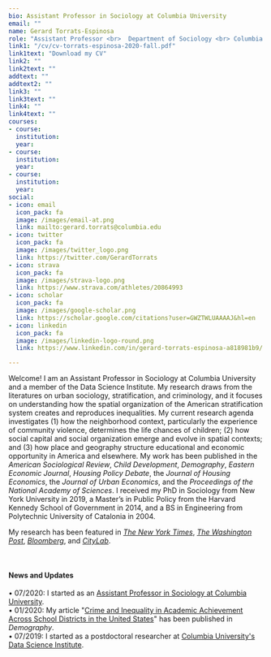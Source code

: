 ```yaml
---
bio: Assistant Professor in Sociology at Columbia University
email: ""
name: Gerard Torrats-Espinosa
role: "Assistant Professor <br>  Department of Sociology <br> Columbia University" 
link1: "/cv/cv-torrats-espinosa-2020-fall.pdf"
link1text: "Download my CV"
link2: ""
link2text: ""
addtext: ""
addtext2: ""
link3: ""
link3text: ""
link4: ""
link4text: ""
courses:
- course: 
  institution: 
  year:
- course: 
  institution: 
  year:
- course: 
  institution: 
  year:
social:
- icon: email
  icon_pack: fa
  image: /images/email-at.png 
  link: mailto:gerard.torrats@columbia.edu
- icon: twitter
  icon_pack: fa
  image: /images/twitter_logo.png 
  link: https://twitter.com/GerardTorrats
- icon: strava
  icon_pack: fa
  image: /images/strava-logo.png 
  link: https://www.strava.com/athletes/20864993  
- icon: scholar
  icon_pack: fa
  image: /images/google-scholar.png 
  link: https://scholar.google.com/citations?user=GWZTWLUAAAAJ&hl=en
- icon: linkedin
  icon_pack: fa
  image: /images/linkedin-logo-round.png
  link: https://www.linkedin.com/in/gerard-torrats-espinosa-a818981b9/

---
```



Welcome! I am an Assistant Professor in Sociology at Columbia University and a member of the Data Science Institute. My research draws from the literatures on urban sociology, stratification, and criminology, and it focuses on understanding how the spatial  organization of the American stratification system creates and reproduces inequalities. My current research agenda investigates (1) how the neighborhood context, particularly the experience of community violence, determines the life chances of children; (2) how social capital and social organization emerge and evolve in spatial contexts; and (3) how place and geography structure educational and economic opportunity in America and elsewhere. My work has been published in the *American Sociological Review*, *Child Development*, *Demography*, *Eastern Economic Journal*, *Housing Policy Debate*, the *Journal of Housing Economics*, the *Journal of Urban Economics*, and the *Proceedings of the National Academy of Sciences*. I received my PhD in Sociology from New York University in 2019, a Master’s in Public Policy from the Harvard Kennedy School of Government in 2014, and a BS in Engineering from Polytechnic University of Catalonia in 2004.  

My research has been featured in [*The New York Times*](https://www.nytimes.com/2017/11/09/upshot/the-unsung-role-that-ordinary-citizens-played-in-the-great-crime-decline.html), [*The Washington Post*](https://www.washingtonpost.com/news/wonk/wp/2016/04/20/how-violence-shapes-children-for-life/), [*Bloomberg*](https://www.bloomberg.com/opinion/articles/2018-02-12/pssst-crime-may-be-near-an-all-time-low), and [*CityLab*](https://www.bloomberg.com/news/articles/2017-08-22/the-impact-of-violent-crime-on-economic-mobility).

&nbsp;
#### News and Updates
   
&bull; 07/2020: I started as an [Assistant Professor in Sociology at Columbia University](https://sociology.columbia.edu/content/gerard-torrats-espinosa).  
&bull; 01/2020: My article "[Crime and Inequality in Academic Achievement Across School Districts in the United States](https://www.google.com)" has been published in *Demography*.  
&bull; 07/2019: I started as a postdoctoral researcher at [Columbia University's Data Science Institute](https://www.datascience.columbia.edu/people/gerard-torrats-espinosa/). 



 
